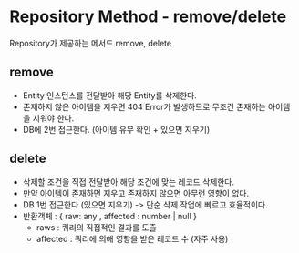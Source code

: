 # Repository Method - remove/delete

Repository가 제공하는 메서드 remove, delete

## remove

-   Entity 인스턴스를 전달받아 해당 Entity를 삭제한다.
-   존재하지 않은 아이템을 지우면 404 Error가 발생하므로 무조건 존재하는 아이템을 지워야 한다.
-   DB에 2번 접근한다. (아이템 유무 확인 + 있으면 지우기)

## delete

-   삭제할 조건을 직접 전달받아 해당 조건에 맞는 레코드 삭제한다.
-   만약 아이템이 존재하면 지우고 존재하지 않으면 아무런 영향이 없다.
-   DB 1번 접근한다 (있으면 지우기) -> 단순 삭제 작업에 빠르고 효율적이다.
-   반환객체 : { raw: any , affected : number | null }
    -   raws : 쿼리의 직접적인 결과를 도출
    -   affected : 쿼리에 의해 영향을 받은 레코드 수 (자주 사용)
